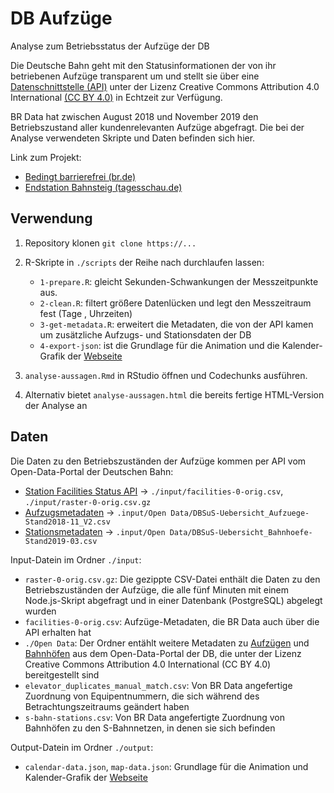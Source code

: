 # DB Aufzüge
Analyse zum Betriebsstatus der Aufzüge der DB

Die Deutsche Bahn geht mit den Statusinformationen der von ihr betriebenen Aufzüge transparent um und stellt sie über eine [Datenschnittstelle (API)](https://developer.deutschebahn.com/store/apis/info?name=FaSta-Station_Facilities_Status&version=v2&provider=DBOpenData) unter der Lizenz Creative Commons Attribution 4.0 International [(CC BY 4.0)](https://creativecommons.org/licenses/by/4.0/deed.de) in Echtzeit zur Verfügung.

BR Data hat zwischen August 2018 und November 2019 den Betriebszustand aller kundenrelevanten Aufzüge abgefragt. Die bei der Analyse verwendeten Skripte und Daten befinden sich hier.

Link zum Projekt:
- [Bedingt barrierefrei (br.de)](https://web.br.de/interaktiv/defekte-aufzuege/)
- [Endstation Bahnsteig (tagesschau.de)](https://www.tagesschau.de/investigativ/br-recherche/bahn-aufzuege-101.html)

## Verwendung

1. Repository klonen `git clone https://...`
2. R-Skripte in `./scripts` der Reihe nach durchlaufen lassen:
	* `1-prepare.R`: gleicht Sekunden-Schwankungen der Messzeitpunkte aus.
	* `2-clean.R`: filtert größere Datenlücken und legt den Messzeitraum fest (Tage , Uhrzeiten)
	* `3-get-metadata.R`: erweitert die Metadaten, die von der API kamen um zusätzliche Aufzugs- und Stationsdaten der DB
	* `4-export-json`: ist die Grundlage für die Animation und die Kalender-Grafik der [Webseite](https://web.br.de/interaktiv/defekte-aufzuege/)

3. `analyse-aussagen.Rmd` in RStudio öffnen und Codechunks ausführen.

4. Alternativ bietet `analyse-aussagen.html` die bereits fertige HTML-Version der Analyse an

## Daten

Die Daten zu den Betriebszuständen der Aufzüge kommen per API vom Open-Data-Portal der Deutschen Bahn: 
- [Station Facilities Status API](https://data.deutschebahn.com/dataset/fasta-station-facilities-status) → `./input/facilities-0-orig.csv`, `./input/raster-0-orig.csv.gz` 
- [Aufzugsmetadaten](https://data.deutschebahn.com/dataset/data-aufzug) → `.input/Open Data/DBSuS-Uebersicht_Aufzuege-Stand2018-11_V2.csv`      
- [Stationsmetadaten](https://data.deutschebahn.com/dataset/data-stationsdaten) → `.input/Open Data/DBSuS-Uebersicht_Bahnhoefe-Stand2019-03.csv`

Input-Datein im Ordner `./input`:
- `raster-0-orig.csv.gz`: Die gezippte CSV-Datei enthält die Daten zu den Betriebszuständen der Aufzüge, die alle fünf Minuten mit einem Node.js-Skript abgefragt und in einer Datenbank (PostgreSQL) abgelegt wurden
- `facilities-0-orig.csv`: Aufzüge-Metadaten, die BR Data auch über die API erhalten hat
- `./Open Data`: Der Ordner entählt weitere Metadaten zu [Aufzügen](https://data.deutschebahn.com/dataset/data-aufzug) und [Bahnhöfen](https://data.deutschebahn.com/dataset/data-stationsdaten) aus dem Open-Data-Portal der DB, die unter der Lizenz Creative Commons Attribution 4.0 International (CC BY 4.0) bereitgestellt sind
- `elevator_duplicates_manual_match.csv`: Von BR Data angefertige Zuordnung von Equipentnummern, die sich während des Betrachtungszeitraums geändert haben
- `s-bahn-stations.csv`: Von BR Data angefertigte Zuordnung von Bahnhöfen zu den S-Bahnnetzen, in denen sie sich befinden

Output-Datein im Ordner `./output`:
- `calendar-data.json`, `map-data.json`: Grundlage für die Animation und Kalender-Grafik der [Webseite](https://web.br.de/interaktiv/defekte-aufzuege/)

